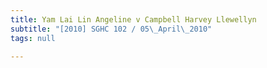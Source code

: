 ```yaml
---
title: Yam Lai Lin Angeline v Campbell Harvey Llewellyn
subtitle: "[2010] SGHC 102 / 05\_April\_2010"
tags: null

---
```


